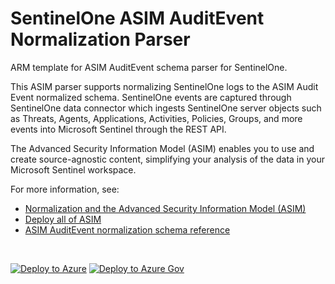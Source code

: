 # SentinelOne ASIM AuditEvent Normalization Parser

ARM template for ASIM AuditEvent schema parser for SentinelOne.

This ASIM parser supports normalizing SentinelOne logs to the ASIM Audit Event normalized schema. SentinelOne events are captured through SentinelOne data connector which ingests SentinelOne server objects such as Threats, Agents, Applications, Activities, Policies, Groups, and more events into Microsoft Sentinel through the REST API.


The Advanced Security Information Model (ASIM) enables you to use and create source-agnostic content, simplifying your analysis of the data in your Microsoft Sentinel workspace.

For more information, see:

- [Normalization and the Advanced Security Information Model (ASIM)](https://aka.ms/AboutASIM)
- [Deploy all of ASIM](https://aka.ms/DeployASIM)
- [ASIM AuditEvent normalization schema reference](https://aka.ms/ASimAuditEventDoc)

<br>

[![Deploy to Azure](https://aka.ms/deploytoazurebutton)](https://portal.azure.com/#create/Microsoft.Template/uri/https%3A%2F%2Fraw.githubusercontent.com%2FAzure%2FAzure-Sentinel%2Fmaster%2FParsers%2FASimAuditEvent%2FARM%2FvimAuditEventSentinelOne%2FvimAuditEventSentinelOne.json) [![Deploy to Azure Gov](https://aka.ms/deploytoazuregovbutton)](https://portal.azure.us/#create/Microsoft.Template/uri/https%3A%2F%2Fraw.githubusercontent.com%2FAzure%2FAzure-Sentinel%2Fmaster%2FParsers%2FASimAuditEvent%2FARM%2FvimAuditEventSentinelOne%2FvimAuditEventSentinelOne.json)
